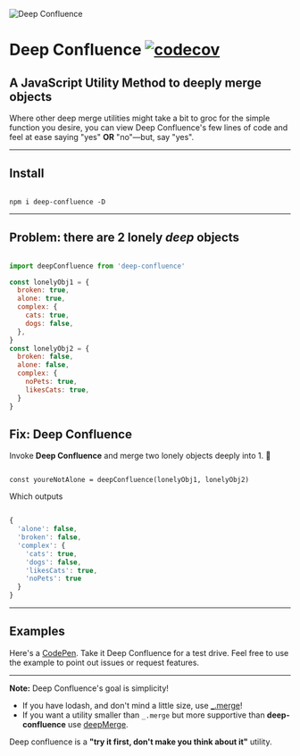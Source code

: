 ![Deep Confluence](https://jeffry.in/deep-confluence/deep-confluence.svg)

# Deep Confluence   [![codecov](https://codecov.io/gh/yowainwright/deep-confluence/branch/master/graph/badge.svg)](https://codecov.io/gh/yowainwright/deep-confluence)

## A JavaScript Utility Method to deeply merge objects

Where other deep merge utilities might take a bit to groc for the simple function you desire, you can view Deep Confluence's few lines of code and feel at ease saying "yes" **OR** "no"—but, say "yes".

----



## Install

```shell

npm i deep-confluence -D

```

----

## Problem: there are 2 lonely _deep_ objects

```javascript

import deepConfluence from 'deep-confluence'

const lonelyObj1 = {
  broken: true,
  alone: true,
  complex: {
    cats: true,
    dogs: false,
  },
}
const lonelyObj2 = {
  broken: false,
  alone: false,
  complex: {
    noPets: true,
    likesCats: true,
  }
}

```

## Fix: Deep Confluence

Invoke **Deep Confluence** and merge two lonely objects deeply into 1. 🖤

```javascipt

const youreNotAlone = deepConfluence(lonelyObj1, lonelyObj2)

```

Which outputs

```javascript

{
  'alone': false,
  'broken': false,
  'complex': {
    'cats': true,
    'dogs': false,
    'likesCats': true,
    'noPets': true
  }
}

```

----

## Examples

Here's a [CodePen](https://codepen.io/yowainwright/pen/MVVjOP/). Take it Deep Confluence for a test drive. Feel free to use the example to point out issues or request features.

----

**Note:** Deep Confluence's goal is simplicity!

- If you have lodash, and don't mind a little size, use [_.merge](https://www.npmjs.com/package/lodash.merge)!
- If you want a utility smaller than `_.merge` but more supportive than **deep-confluence** use [deepMerge](https://github.com/KyleAMathews/deepmerge/).

Deep confluence is a **"try it first, don't make you think about it"** utility.

